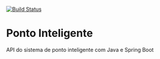 [![Build Status](https://travis-ci.org/ivandalvesco/ponto-inteligente-api.svg?branch=master)](https://travis-ci.org/ivandalvesco/ponto-inteligente-api)

# Ponto Inteligente
API do sistema de ponto inteligente com Java e Spring Boot
